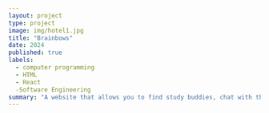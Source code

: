 ```yaml
---
layout: project
type: project
image: img/hotel1.jpg
title: "Brainbows"
date: 2024
published: true
labels:
  - computer programming
  - HTML
  - React
  -Software Engineering
summary: "A website that allows you to find study buddies, chat with them, and even give them a rating depending if you really liked them or not."
---
```

